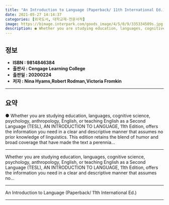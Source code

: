 ```yaml
---
title: "An Introduction to Language (Paperback/ 11th International Ed.)"
date: 2021-05-27 14:14:37
categories: [외국도서, 대학교재-전문서적]
image: https://bimage.interpark.com/goods_image/4/5/0/9/335334509s.jpg
description: ● Whether you are studying education, languages, cognitive science, psychology, anthropology, English, or teaching English as a Second Language (TESL), AN INTR
---
```


## **정보**

- **ISBN : 9814846384**
- **출판사 : Cengage Learning College**
- **출판일 : 20200224**
- **저자 : Nina Hyams,Robert Rodman,Victoria Fromkin**

------



## **요약**

●  Whether you are studying education, languages, cognitive science, psychology, anthropology, English, or teaching English as a Second Language (TESL), AN INTRODUCTION TO LANGUAGE, 11th Edition, offers the information you need in a clear and descriptive manner that assumes no prior knowledge of linguistics. This edition retains the blend of humor and broad coverage that have made the text a perennia...

------

Whether you are studying education, languages, cognitive science, psychology, anthropology, English, or teaching English as a Second Language (TESL), AN INTRODUCTION TO LANGUAGE, 11th Edition, offers the information you need in a clear and descriptive manner that assumes no... 

------


An Introduction to Language (Paperback/ 11th International Ed.) 

------


